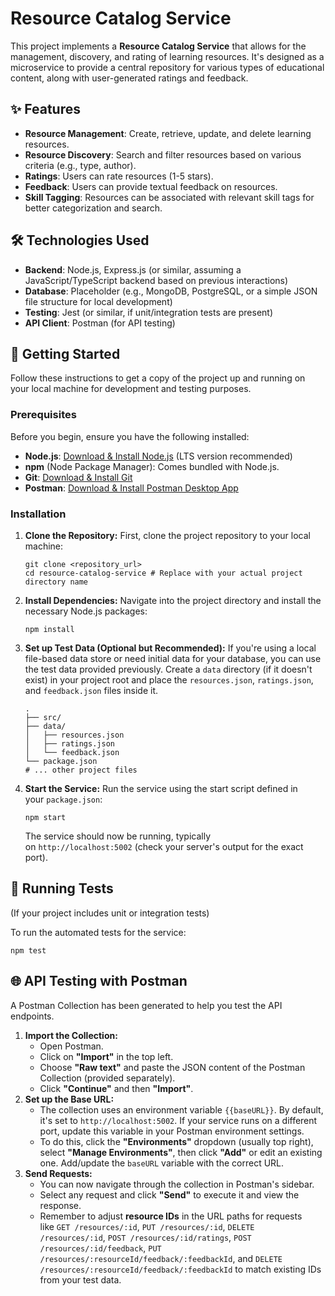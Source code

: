 # Resource Catalog Service

This project implements a **Resource Catalog Service** that allows for the management, discovery, and rating of learning resources. It's designed as a microservice to provide a central repository for various types of educational content, along with user-generated ratings and feedback.

## ✨ Features

- **Resource Management**: Create, retrieve, update, and delete learning resources.
- **Resource Discovery**: Search and filter resources based on various criteria (e.g., type, author).
- **Ratings**: Users can rate resources (1-5 stars).
- **Feedback**: Users can provide textual feedback on resources.
- **Skill Tagging**: Resources can be associated with relevant skill tags for better categorization and search.

## 🛠️ Technologies Used

- **Backend**: Node.js, Express.js (or similar, assuming a JavaScript/TypeScript backend based on previous interactions)
- **Database**: Placeholder (e.g., MongoDB, PostgreSQL, or a simple JSON file structure for local development)
- **Testing**: Jest (or similar, if unit/integration tests are present)
- **API Client**: Postman (for API testing)

## 🚀 Getting Started

Follow these instructions to get a copy of the project up and running on your local machine for development and testing purposes.

### Prerequisites

Before you begin, ensure you have the following installed:

- **Node.js**: [Download & Install Node.js](https://nodejs.org/en/download/) (LTS version recommended)
- **npm** (Node Package Manager): Comes bundled with Node.js.
- **Git**: [Download & Install Git](https://git-scm.com/downloads)
- **Postman**: [Download & Install Postman Desktop App](https://www.postman.com/downloads/)

### Installation

1. **Clone the Repository:** First, clone the project repository to your local machine:
    
    ```
    git clone <repository_url>
    cd resource-catalog-service # Replace with your actual project directory name
    
    ```
    
2. **Install Dependencies:** Navigate into the project directory and install the necessary Node.js packages:
    
    ```
    npm install
    
    ```
    
3. **Set up Test Data (Optional but Recommended):** If you're using a local file-based data store or need initial data for your database, you can use the test data provided previously. Create a `data` directory (if it doesn't exist) in your project root and place the `resources.json`, `ratings.json`, and `feedback.json` files inside it.
    
    ```
    .
    ├── src/
    ├── data/
    │   ├── resources.json
    │   ├── ratings.json
    │   └── feedback.json
    └── package.json
    # ... other project files
    
    ```
    
4. **Start the Service:** Run the service using the start script defined in your `package.json`:
    
    ```
    npm start
    
    ```
    
    The service should now be running, typically on `http://localhost:5002` (check your server's output for the exact port).
    

## 🧪 Running Tests

(If your project includes unit or integration tests)

To run the automated tests for the service:

```
npm test

```

## 🌐 API Testing with Postman

A Postman Collection has been generated to help you test the API endpoints.

1. **Import the Collection:**
    - Open Postman.
    - Click on **"Import"** in the top left.
    - Choose **"Raw text"** and paste the JSON content of the Postman Collection (provided separately).
    - Click **"Continue"** and then **"Import"**.
2. **Set up the Base URL:**
    - The collection uses an environment variable `{{baseURL}}`. By default, it's set to `http://localhost:5002`. If your service runs on a different port, update this variable in your Postman environment settings.
    - To do this, click the **"Environments"** dropdown (usually top right), select **"Manage Environments"**, then click **"Add"** or edit an existing one. Add/update the `baseURL` variable with the correct URL.
3. **Send Requests:**
    - You can now navigate through the collection in Postman's sidebar.
    - Select any request and click **"Send"** to execute it and view the response.
    - Remember to adjust **resource IDs** in the URL paths for requests like `GET /resources/:id`, `PUT /resources/:id`, `DELETE /resources/:id`, `POST /resources/:id/ratings`, `POST /resources/:id/feedback`, `PUT /resources/:resourceId/feedback/:feedbackId`, and `DELETE /resources/:resourceId/feedback/:feedbackId` to match existing IDs from your test data.